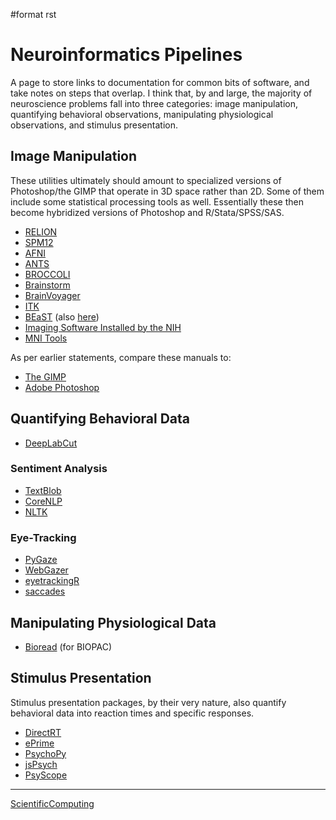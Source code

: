 \#format rst

Neuroinformatics Pipelines
==========================

A page to store links to documentation for common bits of software, and take notes on steps that overlap. I think that, by and large, the majority of neuroscience problems fall into three categories: image manipulation, quantifying behavioral observations, manipulating physiological observations, and stimulus presentation.

Image Manipulation
------------------

These utilities ultimately should amount to specialized versions of Photoshop/the GIMP that operate in 3D space rather than 2D. Some of them include some statistical processing tools as well. Essentially these then become hybridized versions of Photoshop and R/Stata/SPSS/SAS.

-   [RELION](https://hpc.nih.gov/apps/RELION/relion30_tutorial.pdf)
-   [SPM12](https://www.fil.ion.ucl.ac.uk/spm/doc/spm12_manual.pdf)
-   [AFNI](https://afni.nimh.nih.gov/pub/dist/doc/htmldoc/)
-   [ANTS](https://github.com/stnava/ANTsDoc/raw/master/ants2.pdf)
-   [BROCCOLI](https://github.com/wanderine/BROCCOLI/raw/master/documentation/broccoli.pdf)
-   [Brainstorm](https://neuroimage.usc.edu/brainstorm/)
-   [BrainVoyager](http://www.brainvoyager.com/bvqx/doc/UsersGuide/BrainVoyagerQXUsersGuide.html)
-   [ITK](https://itk.org/ItkSoftwareGuide.pdf)
-   [BEaST](http://rstudio-pubs-static.s3.amazonaws.com/8431_d05daa5d49aa4cada417b6afc8ffd295.html) (also [here](https://github.com/BIC-MNI/BEaST))
-   [Imaging Software Installed by the NIH](https://hpc.nih.gov/apps/#image)
-   [MNI Tools](https://www.mcgill.ca/bic/software/tools-data-analysis)

As per earlier statements, compare these manuals to:

-   [The GIMP](https://www.gimp.org/docs/)
-   [Adobe Photoshop](https://helpx.adobe.com/photoshop/user-guide.html)

Quantifying Behavioral Data
---------------------------

-   [DeepLabCut](https://github.com/AlexEMG/DeepLabCut/wiki/DeepLabCut2.x-Quick-Guide-to-Commands)

### Sentiment Analysis

-   [TextBlob](https://textblob.readthedocs.io/en/dev/)
-   [CoreNLP](https://stanfordnlp.github.io/CoreNLP/index.html)
-   [NLTK](http://www.nltk.org/book/)

### Eye-Tracking

-   [PyGaze](http://www.pygaze.org/)
-   [WebGazer](https://webgazer.cs.brown.edu/)
-   [eyetrackingR](http://www.eyetracking-r.com/)
-   [saccades](https://github.com/tmalsburg/saccades)

Manipulating Physiological Data
-------------------------------

-   [Bioread](https://github.com/uwmadison-chm/bioread) (for BIOPAC)

Stimulus Presentation
---------------------

Stimulus presentation packages, by their very nature, also quantify behavioral data into reaction times and specific responses.

-   [DirectRT](http://www.empirisoft.com/directrt.aspx)
-   [ePrime](https://pstnet.com/products/e-prime/)
-   [PsychoPy](https://www.psychopy.org/)
-   [jsPsych](https://www.jspsych.org/)
-   [PsyScope](http://psy.ck.sissa.it/)

* * * * *

[ScientificComputing](../ScientificComputing)
